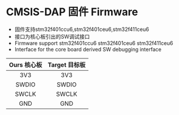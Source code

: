 # CMSIS-DAP 固件 Firmware
* 固件支持stm32f401ccu6,stm32f401ceu6,stm32f411ceu6
* 接口为核心板引出的SW调试接口
* Firmware support stm32f401ccu6 stm32f401ceu6 stm32f411ceu6
* Interface for the core board derived SW debugging interface

|Ours 核心板|Target 目标板|
|:--:|:--:|
|3V3|3V3|
|SWDIO|SWDIO|
|SWCLK|SWCLK|
|GND|GND|
